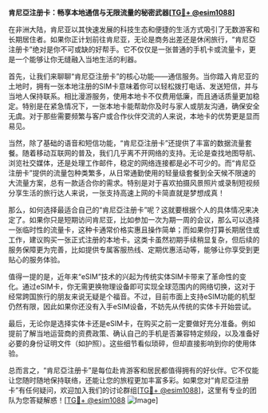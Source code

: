 **肯尼亞注册卡：畅享本地通信与无限流量的秘密武器[[TG💪+ @esim1088](https://t.me/s/esim1088)]**

在非洲大陆，肯尼亚以其快速发展的科技生态和便捷的生活方式吸引了无数游客和长期居住者。如果你正计划前往肯尼亚，无论是商务出差还是休闲旅行，“肯尼亞注册卡”绝对是你不可或缺的好帮手。它不仅仅是一张普通的手机卡或流量卡，更是一个能够让你无缝融入当地生活的利器。

首先，让我们来聊聊“肯尼亞注册卡”的核心功能——通信服务。当你踏入肯尼亚的土地时，拥有一张本地注册的SIM卡意味着你可以轻松拨打电话、发送短信，并与当地人保持联系。相比漫游服务，使用本地卡不仅费用低廉，而且通话质量更加稳定。特别是在紧急情况下，一张本地卡能帮助你及时与家人或朋友沟通，确保安全无虞。对于那些需要频繁与客户或合作伙伴交流的人来说，本地卡的优势更是显而易见。

当然，除了基础的语音和短信功能，“肯尼亞注册卡”还提供了丰富的数据流量套餐。随着移动互联网的普及，我们几乎离不开网络的支持。无论是查找地图导航、浏览社交媒体，还是处理工作邮件，稳定的网络连接都是必不可少的。而“肯尼亞注册卡”提供的流量包种类繁多，从日常通勤使用的轻量级套餐到全天候不限速的大流量方案，总有一款适合你的需求。特别是对于喜欢拍摄风景照片或录制短视频分享生活的旅行达人来说，一张支持高速上网的卡简直就是梦想成真！

那么，如何选择最适合自己的“肯尼亞注册卡”呢？这就要根据个人的具体情况来决定了。如果你只是短期访问肯尼亚，比如参加一次为期一周的会议，那么可以选择一张临时性的流量卡，这种卡通常价格实惠且操作简单；而如果你打算长期居住或工作，建议购买一张正式注册的本地卡。这类卡虽然初期手续稍显复杂，但后续的服务保障更为完善，比如提供专属客服热线、定期优惠活动等，能够让你享受到更贴心的服务体验。

值得一提的是，近年来“eSIM”技术的兴起为传统实体SIM卡带来了革命性的变化。通过eSIM卡，你无需更换物理设备即可实现全球范围内的网络切换，这对于经常跨国旅行的朋友来说无疑是个福音。不过，目前市面上支持eSIM功能的机型仍然有限，因此如果你还没有入手eSIM设备，不妨先从传统的实体卡开始尝试。

最后，无论你是选择实体卡还是eSIM卡，在购买之前一定要做好充分准备。例如提前了解当地运营商的资费政策、确认自己的手机是否兼容特定频段，以及准备好必要的身份证明文件（如护照）。这些细节看似琐碎，但却直接影响到你的使用体验。

总而言之，“肯尼亞注册卡”是每位赴肯游客和居民都值得拥有的好伙伴。它不仅能让您随时随地保持联络，还能让您的旅程更加丰富多彩。如果您对“肯尼亞注册卡”有任何疑问，欢迎加入我们的讨论群组[[TG💪+ @esim1088](https://t.me/s/esim1088)]，这里有专业的团队为您答疑解惑！[[TG💪+ @esim1088](https://t.me/s/esim1088) ![Image](https://i.postimg.cc/4NQfJmqS/Snipaste-2025-05-13-00-14-12.png)]